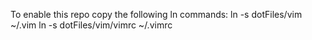  To enable this repo copy the following ln commands:
 ln -s dotFiles/vim ~/.vim
 ln -s dotFiles/vim/vimrc ~/.vimrc
